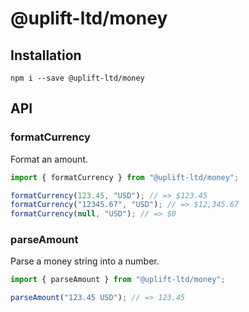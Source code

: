 # @uplift-ltd/money

## Installation

    npm i --save @uplift-ltd/money

## API

### formatCurrency

Format an amount.

```js
import { formatCurrency } from "@uplift-ltd/money";

formatCurrency(123.45, "USD"); // => $123.45
formatCurrency("12345.67", "USD"); // => $12,345.67
formatCurrency(null, "USD"); // => $0
```

### parseAmount

Parse a money string into a number.

```js
import { parseAmount } from "@uplift-ltd/money";

parseAmount("123.45 USD"); // => 123.45
```
